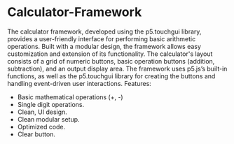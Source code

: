 # Calculator-Framework


The calculator framework, developed using the p5.touchgui library, provides a user-friendly interface for performing basic arithmetic operations. Built with a modular design, the framework allows easy customization and extension of its functionality. The calculator's layout consists of a grid of numeric buttons, basic operation buttons (addition, subtraction), and an output display area.
The framework uses p5.js’s built-in functions, as well as the p5.touchgui library for creating the buttons and handling event-driven user interactions.
Features:
- Basic mathematical operations (+, -)
- Single digit operations.
- Clean, UI design.
- Clean modular setup.
- Optimized code.
- Clear button.
